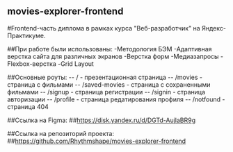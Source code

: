 ## movies-explorer-frontend
#Frontend-часть диплома в рамках курса "Веб-разработчик" на Яндекс-Практикуме.

##При работе были использованы:
-Методология БЭМ
-Адаптивная верстка сайта для различных экранов 
-Верстка форм
-Медиазапросы
-Flexbox-верстка
-Grid Layout

##Основные роуты:
-- / - презентационная страница
-- /movies - страница с фильмами
-- /saved-movies - страница с сохраненными фильмами
-- /signup - страница регистрации
-- /signin - страница авторизации
-- /profile - страница редатирования профиля
-- /notfound - страница 404

##Сcылка на Figma:
##https://disk.yandex.ru/d/DGTd-AujlaBR9g

##Ссылка на репозиторий проекта:
##https://github.com/Rhythmshape/movies-explorer-frontend